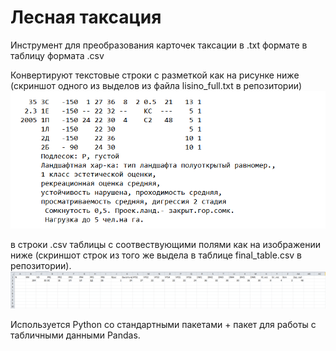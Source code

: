 # Лесная таксация
Инструмент для преобразования карточек таксации в .txt формате в таблицу формата .csv

Конвертируют текстовые строки с разметкой как на рисунке ниже (скриншот одного из выделов из файла lisino_full.txt в репозитории)
![picture](area.png)

в строки .csv таблицы с соотвествующими полями как на изображении ниже (скриншот строк из того же выдела в таблице final_table.csv в репозитории).
![picture](example.png)

Используется Python со стандартными пакетами + пакет для работы с табличными данными Pandas.
